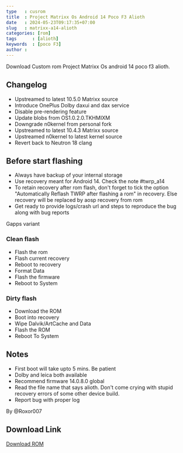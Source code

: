 ```yaml
---
type   : cusrom
title  : Project Matrixx Os Android 14 Poco F3 Alioth
date   : 2024-05-23T09:17:35+07:00
slug   : matrixx-a14-alioth
categories: [rom]
tags      : [alioth]
keywords  : [poco F3]
author :
---
```


Download Custom rom Project Matrixx Os android 14 poco f3 alioth.

## Changelog
- Upstreamed to latest 10.5.0 Matrixx source
- Introduce OnePlus Dolby daxui and dax service
- Disable pre-rendering feature
- Update blobs from OS1.0.2.0.TKHMIXM
- Downgrade n0kernel from personal fork
- Upstreamed to latest 10.4.3 Matrixx source
- Upstreamed n0kernel to latest kernel source
- Revert back to Neutron 18 clang


## Before start flashing
- Always have backup of your internal storage
- Use recovery meant for Android 14. Check the note #twrp_a14
- To retain recovery after rom flash, don't forget to tick the option "Automatically Reflash TWRP after flashing a rom" in recovery. Else recovery will be replaced by aosp recovery from rom
- Get ready to provide logs/crash url and steps to reproduce the bug along with bug reports

Gapps variant

### Clean flash
- Flash the rom
- Flash current recovery
- Reboot to recovery
- Format Data
- Flash the firmware
- Reboot to System

### Dirty flash
- Download the ROM
- Boot into recovery
- Wipe Dalvik/ArtCache and Data
- Flash the ROM
- Reboot To System


## Notes
- First boot will take upto 5 mins. Be patient
- Dolby and leica both available 
- Recommend firmware 14.0.8.0 global
- Read the file name that says alioth. Don't come crying with stupid recovery errors of some other device build.
- Report bug with proper log

By @Roxor007

## Download Link
[Download ROM](https://sourceforge.net/projects/projectmatrixx/files/Android-14/alioth/)

